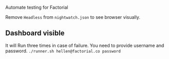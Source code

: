 Automate testing for Factorial
  
Remove `Headless` from `nightwatch.json` to see browser visually.  
  
## Dashboard visible
It will Run three times in case of failure. You need to provide username and password.
`./runner.sh hellen@factorial.co password`

